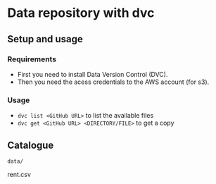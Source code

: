 # Data repository with dvc
## Setup and usage
### Requirements
* First you need to install Data Version Control (DVC).
* Then you need the acess credentials to the AWS account (for s3).
### Usage
* `dvc list <GitHub URL>` to list the available files
* `dvc get <GitHub URL> <DIRECTORY/FILE>` to get a copy
## Catalogue
`data/`

rent.csv
